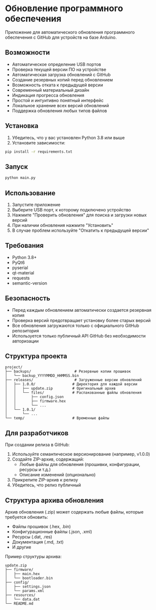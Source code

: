 # Обновление программного обеспечения

Приложение для автоматического обновления программного обеспечения с GitHub для устройств на базе Arduino.

## Возможности

- Автоматическое определение USB портов
- Проверка текущей версии ПО на устройстве
- Автоматическая загрузка обновлений с GitHub
- Создание резервных копий перед обновлением
- Возможность отката к предыдущей версии
- Современный материальный дизайн
- Индикация прогресса обновления
- Простой и интуитивно понятный интерфейс
- Локальное хранение всех версий обновлений
- Поддержка обновления любых типов файлов

## Установка

1. Убедитесь, что у вас установлен Python 3.8 или выше
2. Установите зависимости:
```bash
pip install -r requirements.txt
```

## Запуск

```bash
python main.py
```

## Использование

1. Запустите приложение
2. Выберите USB порт, к которому подключено устройство
3. Нажмите "Проверить обновления" для поиска и загрузки новых версий
4. При наличии обновления нажмите "Установить"
5. В случае проблем используйте "Откатить к предыдущей версии"

## Требования

- Python 3.8+
- PyQt6
- pyserial
- qt-material
- requests
- semantic-version

## Безопасность

- Перед каждым обновлением автоматически создается резервная копия
- Проверка версий предотвращает установку более старых версий
- Все обновления загружаются только с официального GitHub репозитория
- Используется только публичный API GitHub без необходимости авторизации

## Структура проекта

```
project/
├── backups/                    # Резервные копии прошивок
│   └── backup_YYYYMMDD_HHMMSS.bin
├── releases/                   # Загруженные версии обновлений
│   ├── 1.0.0/                 # Директория для каждой версии
│   │   ├── update.zip         # Оригинальный архив
│   │   └── files/             # Распакованные файлы обновления
│   │       ├── config.json
│   │       ├── firmware.hex
│   │       └── ...
│   └── 1.0.1/
│       └── ...
└── temp/                      # Временные файлы
```

## Для разработчиков

При создании релиза в GitHub:
1. Используйте семантическое версионирование (например, v1.0.0)
2. Создайте ZIP-архив, содержащий:
   - Любые файлы для обновления (прошивки, конфигурации, ресурсы и т.д.)
   - Описание изменений (опционально)
3. Прикрепите ZIP-архив к релизу
4. Убедитесь, что релиз публичный

## Структура архива обновления

Архив обновления (.zip) может содержать любые файлы, которые требуется обновить:
- Файлы прошивок (.hex, .bin)
- Конфигурационные файлы (.json, .xml)
- Ресурсы (.dat, .res)
- Документация (.md, .txt)
- И другие

Пример структуры архива:
```
update.zip
├── firmware/
│   ├── main.hex
│   └── bootloader.bin
├── config/
│   ├── settings.json
│   └── params.xml
├── resources/
│   └── data.dat
└── README.md
``` 
